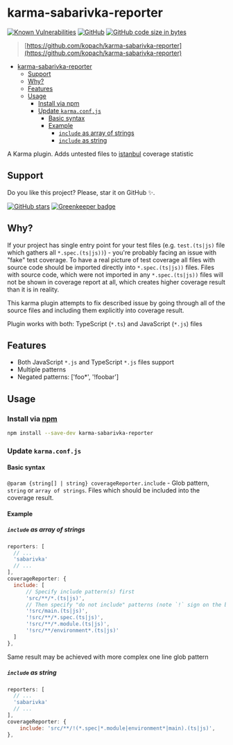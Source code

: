 # karma-sabarivka-reporter

[![Known Vulnerabilities](https://snyk.io/test/github/kopach/karma-sabarivka-reporter/badge.svg?targetFile=package.json)](https://snyk.io/test/github/kopach/karma-sabarivka-reporter?targetFile=package.json)
[![GitHub](https://img.shields.io/github/license/kopach/karma-sabarivka-reporter)](https://github.com/kopach/karma-sabarivka-reporter/blob/master/LICENSE)
[![GitHub code size in bytes](https://img.shields.io/github/languages/code-size/kopach/karma-sabarivka-reporter)](https://github.com/kopach/karma-sabarivka-reporter)

> [https://github.com/kopach/karma-sabarivka-reporter](https://github.com/kopach/karma-sabarivka-reporter)

- [karma-sabarivka-reporter](#karma-sabarivka-reporter)
  - [Support](#support)
  - [Why?](#why)
  - [Features](#features)
  - [Usage](#usage)
    - [Install via npm](#install-via-npm)
    - [Update `karma.conf.js`](#update-karmaconfjs)
      - [Basic syntax](#basic-syntax)
      - [Example](#example)
        - [`include` as array of strings](#include-as-array-of-strings)
        - [`include` as string](#include-as-string)

A Karma plugin. Adds untested files to [istanbul](https://github.com/gotwarlost/istanbul) coverage statistic

## Support

Do you like this project? Please, star it on GitHub :sparkles:.

[![GitHub stars](https://img.shields.io/github/stars/kopach/karma-sabarivka-reporter)](https://github.com/kopach/karma-sabarivka-reporter/stargazers) [![Greenkeeper badge](https://badges.greenkeeper.io/kopach/karma-sabarivka-reporter.svg)](https://greenkeeper.io/)

## Why?

If your project has single entry point for your test files (e.g. `test.(ts|js)` file which gathers all `*.spec.(ts|js))`) - you're probably facing an issue with "fake" test coverage. To have a real picture of test coverage all files with source code should be imported directly into `*.spec.(ts|js))` files. Files with source code, which were not imported in any `*.spec.(ts|js))` files will not be shown in coverage report at all, which creates higher coverage result than it is in reality.

This karma plugin attempts to fix described issue by going through all of the source files and including them explicitly into coverage result.

Plugin works with both: TypeScript (`*.ts`) and JavaScript (`*.js`) files

## Features

- Both JavaScript `*.js` and TypeScript `*.js` files support
- Multiple patterns
- Negated patterns: ['foo*', '!foobar']

## Usage

### Install via [npm](https://www.npmjs.com/package/karma-sabarivka-reporter)

``` bash
npm install --save-dev karma-sabarivka-reporter
```

### Update `karma.conf.js`

#### Basic syntax

`@param {string[] | string} coverageReporter.include` - Glob pattern, `string` or `array of strings`. Files which should be included into the coverage result.

#### Example

##### `include` as array of strings

``` JavaScript
reporters: [
  // ...
  'sabarivka'
  // ...
],
coverageReporter: {
  include: [
      // Specify include pattern(s) first
      'src/**/*.(ts|js)',
      // Then specify "do not include" patterns (note `!` sign on the beggining of each statement)
      '!src/main.(ts|js)',
      '!src/**/*.spec.(ts|js)',
      '!src/**/*.module.(ts|js)',
      '!src/**/environment*.(ts|js)'
  ]
},
```

Same result may be achieved with more complex one line glob pattern

##### `include` as string

``` JavaScript
reporters: [
  // ...
  'sabarivka'
  // ...
],
coverageReporter: {
    include: 'src/**/!(*.spec|*.module|environment*|main).(ts|js)',
},
```